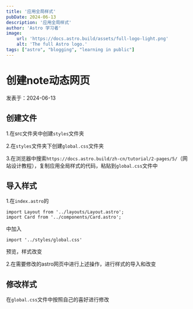 ```yaml
---
title: '应用全局样式'
pubDate: 2024-06-13
description: '应用全局样式'
author: 'Astro 学习者'
image:
    url: 'https://docs.astro.build/assets/full-logo-light.png'
    alt: 'The full Astro logo.'
tags: ["astro", "blogging", "learning in public"]
---
```


# 创建note动态网页

 发表于：2024-06-13

 ## 创建文件

 1.在src文件夹中创建`styles`文件夹

 2.在`styles`文件夹下创建`global.css`文件夹

 3.在浏览器中搜索`https://docs.astro.build/zh-cn/tutorial/2-pages/5/`（网站设计教程），复制应用全局样式的代码，粘贴到`global.css`文件中

 ## 导入样式

 1.在`index.astro`的

 ```
 import Layout from '../layouts/Layout.astro';
import Card from '../components/Card.astro';
```
中加入
```
import '../styles/global.css'
```
预览，样式改变

2.在需要修改的astro网页中进行上述操作，进行样式的导入和改变

## 修改样式

在`global.css`文件中按照自己的喜好进行修改